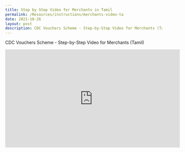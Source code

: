 ```yaml
---
title: Step by Step Video for Merchants in Tamil
permalink: /Resources/instructions/merchants-video-ta
date: 2021-10-26
layout: post
description: CDC Vouchers Scheme - Step-by-Step Video for Merchants (Tamil)
---
```

CDC Vouchers Scheme - Step-by-Step Video for Merchants (Tamil)

<iframe width="560" height="315" src="https://www.youtube.com/embed/NGkGTUoF1BE" title="YouTube video player" frameborder="0" allow="accelerometer; autoplay; clipboard-write; encrypted-media; gyroscope; picture-in-picture" allowfullscreen></iframe>